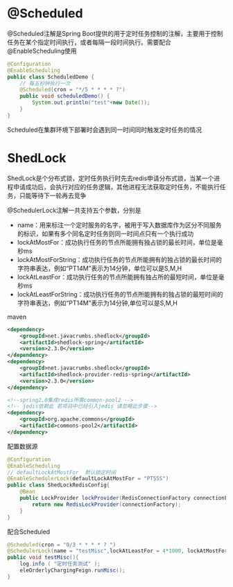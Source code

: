 # @Scheduled

@Scheduled注解是Spring Boot提供的用于定时任务控制的注解，主要用于控制任务在某个指定时间执行，或者每隔一段时间执行。需要配合@EnableScheduling使用

```java
@Configuration
@EnableScheduling
public class ScheduledDemo {
    // 每五秒钟执行一次
    @Scheduled(cron = "*/5 * * * * ?")
    public void scheduledDemo() {
        System.out.println("test"+new Date());
    }
}
```

Scheduled在集群环境下部署时会遇到同一时间同时触发定时任务的情况

# ShedLock

ShedLock是个分布式锁，定时任务执行时先去redis申请分布式锁，当某一个进程申请成功后，会执行对应的任务逻辑，其他进程无法获取定时任务，不能执行任务，只能等待下一轮再去竞争

@SchedulerLock注解一共支持五个参数，分别是

- name：用来标注一个定时服务的名字，被用于写入数据库作为区分不同服务的标识，如果有多个同名定时任务则同一时间点只有一个执行成功
- lockAtMostFor：成功执行任务的节点所能拥有独占锁的最长时间，单位是毫秒ms
- lockAtMostForString：成功执行任务的节点所能拥有的独占锁的最长时间的字符串表达，例如“PT14M”表示为14分钟，单位可以是S,M,H
- lockAtLeastFor：成功执行任务的节点所能拥有独占所的最短时间，单位是毫秒ms
- lockAtLeastForString：成功执行任务的节点所能拥有的独占锁的最短时间的字符串表达，例如“PT14M”表示为14分钟,单位可以是S,M,H

maven
```xml
<dependency>
    <groupId>net.javacrumbs.shedlock</groupId>
    <artifactId>shedlock-spring</artifactId>
    <version>2.3.0</version>
</dependency>
<dependency>
    <groupId>net.javacrumbs.shedlock</groupId>
    <artifactId>shedlock-provider-redis-spring</artifactId>
    <version>2.3.0</version>
</dependency>

<!--spring2.0集成redis所需common-pool2 -->
<!-- jedis依赖此 若项目中已经引入jedis 请忽略此步骤-->
<dependency>
    <groupId>org.apache.commons</groupId>
    <artifactId>commons-pool2</artifactId>
</dependency>
```

配置数据源
```java
@Configuration
@EnableScheduling
// defaultLockAtMostFor  默认锁定时间
@EnableSchedulerLock(defaultLockAtMostFor = "PT55S")
public class ShedLockRedisConfig{
    @Bean
    public LockProvider lockProvider(RedisConnectionFactory connectionFactory) {
        return new RedisLockProvider(connectionFactory);
    }
}
```

配合Scheduled
```java
@Scheduled(cron = "0/3 * * * * ? ")
@SchedulerLock(name = "testMisc",lockAtLeastFor = 4*1000, lockAtMostFor = 6*1000)
public void testMisc(){
    log.info ( "定时任务测试" );
    eleOrderlyChargingFeign.runMisc();
}
```
